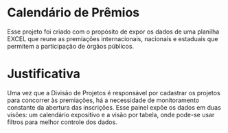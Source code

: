 # Calendário de Prêmios

Esse projeto foi criado com o propósito de expor os dados de uma planilha EXCEL que reune as premiações internacionais, nacionais e estaduais que permitem a participação de órgãos públicos. 

# Justificativa

Uma vez que a Divisão de Projetos é responsável por cadastrar os projetos para concorrer às premiações, há a necessidade de monitoramento constante da abertura das inscrições. Esse painel expõe os dados em duas visões: um calendário expositivo e a visão por tabela, onde pode-se usar filtros para melhor controle dos dados.
